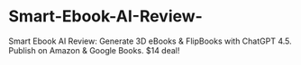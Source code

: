 # Smart-Ebook-AI-Review-
Smart Ebook AI Review: Generate 3D eBooks &amp; FlipBooks with ChatGPT 4.5. Publish on Amazon &amp; Google Books. $14 deal!
